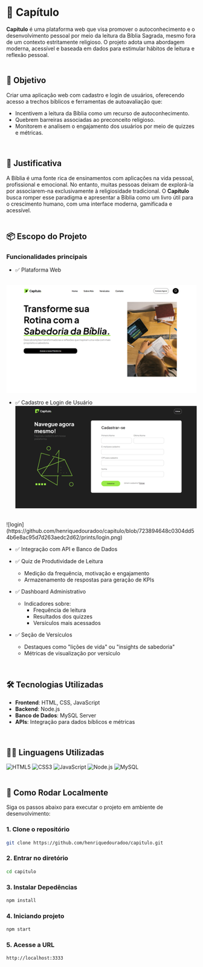 # 📖 Capítulo

**Capítulo** é uma plataforma web que visa promover o autoconhecimento e o desenvolvimento pessoal por meio da leitura da Bíblia Sagrada, mesmo fora de um contexto estritamente religioso. O projeto adota uma abordagem moderna, acessível e baseada em dados para estimular hábitos de leitura e reflexão pessoal.  
<br>

## 🎯 Objetivo

Criar uma aplicação web com cadastro e login de usuários, oferecendo acesso a trechos bíblicos e ferramentas de autoavaliação que:

- Incentivem a leitura da Bíblia como um recurso de autoconhecimento.
- Quebrem barreiras associadas ao preconceito religioso.
- Monitorem e analisem o engajamento dos usuários por meio de quizzes e métricas.  
<br>

## 🧠 Justificativa

A Bíblia é uma fonte rica de ensinamentos com aplicações na vida pessoal, profissional e emocional. No entanto, muitas pessoas deixam de explorá-la por associarem-na exclusivamente à religiosidade tradicional. O **Capítulo** busca romper esse paradigma e apresentar a Bíblia como um livro útil para o crescimento humano, com uma interface moderna, gamificada e acessível.  
<br>

## 📦 Escopo do Projeto

### Funcionalidades principais

- ✅ Plataforma Web
<br>
<img src="./prints/home.png">

- ✅ Cadastro e Login de Usuário
  <br>
  ![cadastro](https://github.com/henriquedouradoo/capitulo/blob/723894648c0304dd54b6e8ac95d7d263aedc2d62/prints/cadastro.png)
<br>
  ![login](https://github.com/henriquedouradoo/capitulo/blob/723894648c0304dd54b6e8ac95d7d263aedc2d62/prints/login.png)

  
- ✅ Integração com API e Banco de Dados
  
- ✅ Quiz de Produtividade de Leitura
  
  - Medição da frequência, motivação e engajamento  
  - Armazenamento de respostas para geração de KPIs
    
- ✅ Dashboard Administrativo
  - Indicadores sobre:  
    - Frequência de leitura  
    - Resultados dos quizzes  
    - Versículos mais acessados
      
- ✅ Seção de Versículos  
  - Destaques como "lições de vida" ou "insights de sabedoria"  
  - Métricas de visualização por versículo  
<br>

## 🛠️ Tecnologias Utilizadas

- **Frontend**: HTML, CSS, JavaScript  
- **Backend**: Node.js  
- **Banco de Dados**: MySQL Server  
- **APIs**: Integração para dados bíblicos e métricas  
<br>

## 🧑‍💻 Linguagens Utilizadas

![HTML5](https://img.shields.io/badge/HTML5-E34F26?style=flat&logo=html5&logoColor=white)
![CSS3](https://img.shields.io/badge/CSS3-1572B6?style=flat&logo=css3&logoColor=white)
![JavaScript](https://img.shields.io/badge/JavaScript-F7DF1E?style=flat&logo=javascript&logoColor=black)
![Node.js](https://img.shields.io/badge/Node.js-339933?style=flat&logo=node.js&logoColor=white)
![MySQL](https://img.shields.io/badge/MySQL-4479A1?style=flat&logo=mysql&logoColor=white)  
<br>

## 🧪 Como Rodar Localmente

Siga os passos abaixo para executar o projeto em ambiente de desenvolvimento:

### 1. Clone o repositório

```bash
git clone https://github.com/henriquedouradoo/capitulo.git
```

### 2. Entrar no diretório
```bash
cd capitulo
```

### 3. Instalar Depedências
```bash
npm install
```

### 4. Iniciando projeto
```bash
npm start
```

### 5. Acesse a URL
```bash
http://localhost:3333
```



